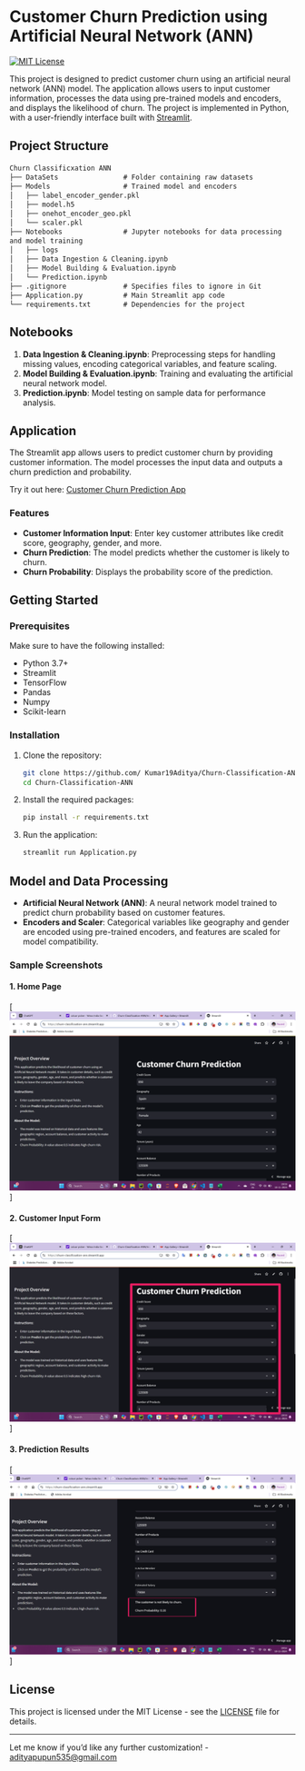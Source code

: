 

# Customer Churn Prediction using Artificial Neural Network (ANN)

[![MIT License](https://img.shields.io/badge/license-MIT-blue.svg)](https://opensource.org/licenses/MIT)

This project is designed to predict customer churn using an artificial neural network (ANN) model. The application allows users to input customer information, processes the data using pre-trained models and encoders, and displays the likelihood of churn. The project is implemented in Python, with a user-friendly interface built with [Streamlit](https://churn-classificxation-ann.streamlit.app/).

## Project Structure

```
Churn Classificxation ANN
├── DataSets                # Folder containing raw datasets
├── Models                  # Trained model and encoders
│   ├── label_encoder_gender.pkl
│   ├── model.h5
│   ├── onehot_encoder_geo.pkl
│   └── scaler.pkl
├── Notebooks               # Jupyter notebooks for data processing and model training
│   ├── logs
│   ├── Data Ingestion & Cleaning.ipynb
│   ├── Model Building & Evaluation.ipynb
│   └── Prediction.ipynb
├── .gitignore              # Specifies files to ignore in Git
├── Application.py          # Main Streamlit app code
└── requirements.txt        # Dependencies for the project
```

## Notebooks

1. **Data Ingestion & Cleaning.ipynb**: Preprocessing steps for handling missing values, encoding categorical variables, and feature scaling.
2. **Model Building & Evaluation.ipynb**: Training and evaluating the artificial neural network model.
3. **Prediction.ipynb**: Model testing on sample data for performance analysis.

## Application

The Streamlit app allows users to predict customer churn by providing customer information. The model processes the input data and outputs a churn prediction and probability.

Try it out here: [Customer Churn Prediction App](https://churn-classificxation-ann.streamlit.app/)

### Features

- **Customer Information Input**: Enter key customer attributes like credit score, geography, gender, and more.
- **Churn Prediction**: The model predicts whether the customer is likely to churn.
- **Churn Probability**: Displays the probability score of the prediction.

## Getting Started

### Prerequisites

Make sure to have the following installed:
- Python 3.7+
- Streamlit
- TensorFlow
- Pandas
- Numpy
- Scikit-learn

### Installation

1. Clone the repository:
   ```bash
   git clone https://github.com/ Kumar19Aditya/Churn-Classification-ANN.git
   cd Churn-Classification-ANN
   ```

2. Install the required packages:
   ```bash
   pip install -r requirements.txt
   ```

3. Run the application:
   ```bash
   streamlit run Application.py
   ```

## Model and Data Processing

- **Artificial Neural Network (ANN)**: A neural network model trained to predict churn probability based on customer features.
- **Encoders and Scaler**: Categorical variables like geography and gender are encoded using pre-trained encoders, and features are scaled for model compatibility.

### Sample Screenshots

#### 1. Home Page  
[![Home Page](Images/home1.png)]

#### 2. Customer Input Form  
[![Customer Input Form](Images/Input.jpg)]

#### 3. Prediction Results  
[![Prediction Results](Images/output.jpg)]


## License

This project is licensed under the MIT License - see the [LICENSE](LICENSE) file for details.

---

Let me know if you’d like any further customization! - adityapupun535@gmail.com
